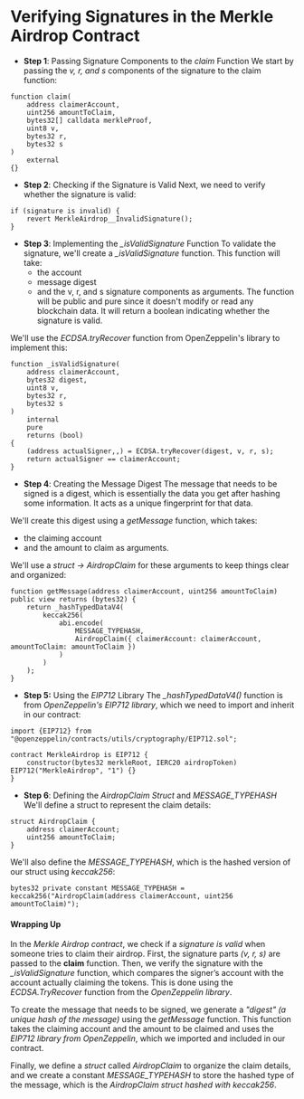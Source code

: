 # Verifying Signatures in the Merkle Airdrop Contract
- **Step 1**: Passing Signature Components to the *claim* Function
We start by passing the *v, r, and s* components of the signature to the claim function:
```solidity
function claim(
    address claimerAccount,
    uint256 amountToClaim,
    bytes32[] calldata merkleProof,
    uint8 v,
    bytes32 r,
    bytes32 s
)
    external
{}
```
- **Step 2**: Checking if the Signature is Valid
Next, we need to verify whether the signature is valid:
```solidity
if (signature is invalid) {
    revert MerkleAirdrop__InvalidSignature();
}
```
- **Step 3**: Implementing the *_isValidSignature* Function
To validate the signature, we'll create a *_isValidSignature* function. This function will take:
  * the account 
  * message digest 
  * and the v, r, and s signature components as arguments. 
The function will be public and pure since it doesn't modify or read any blockchain data. It will return a boolean indicating whether the signature is valid.

We'll use the *ECDSA.tryRecover* function from OpenZeppelin's library to implement this:
```solidity
function _isValidSignature(
    address claimerAccount,
    bytes32 digest,
    uint8 v,
    bytes32 r,
    bytes32 s
)
    internal
    pure
    returns (bool)
{
    (address actualSigner,,) = ECDSA.tryRecover(digest, v, r, s);
    return actualSigner == claimerAccount;
}
```
- **Step 4**: Creating the Message Digest
The message that needs to be signed is a digest, which is essentially the data you get after hashing some information. It acts as a unique fingerprint for that data.

We'll create this digest using a *getMessage* function, which takes:
  * the claiming account 
  * and the amount to claim as arguments. 

We'll use a *struct -> AirdropClaim* for these arguments to keep things clear and organized:
```solidity
function getMessage(address claimerAccount, uint256 amountToClaim) public view returns (bytes32) {
    return _hashTypedDataV4(
        keccak256(
            abi.encode(
                MESSAGE_TYPEHASH,
                AirdropClaim({ claimerAccount: claimerAccount, amountToClaim: amountToClaim })
            )
        )
    );
}
```
- **Step 5:** Using the *EIP712* Library
The *_hashTypedDataV4()* function is from *OpenZeppelin's EIP712 library*, which we need to import and inherit in our contract:
```solidity
import {EIP712} from "@openzeppelin/contracts/utils/cryptography/EIP712.sol";

contract MerkleAirdrop is EIP712 {
    constructor(bytes32 merkleRoot, IERC20 airdropToken) EIP712("MerkleAirdrop", "1") {}
}

```
- **Step 6**: Defining the *AirdropClaim Struct* and *MESSAGE_TYPEHASH*
We'll define a struct to represent the claim details:
```solidity
struct AirdropClaim {
    address claimerAccount;
    uint256 amountToClaim;
}
```
We'll also define the *MESSAGE_TYPEHASH*, which is the hashed version of our struct using *keccak256*:
```solidity
bytes32 private constant MESSAGE_TYPEHASH = keccak256("AirdropClaim(address claimerAccount, uint256 amountToClaim)");
```

#### Wrapping Up
In the *Merkle Airdrop contract*, we check if a *signature is valid* when someone tries to claim their airdrop. First, the signature parts *(v, r, s)* are passed to the **claim** function. Then, we verify the signature with the *_isValidSignature* function, which compares the signer’s account with the account actually claiming the tokens. This is done using the *ECDSA.TryRecover* function from the *OpenZeppelin library*.

To create the message that needs to be signed, we generate a *"digest" (a unique hash of the message)* using the *getMessage* function. This function takes the claiming account and the amount to be claimed and uses the *EIP712 library from OpenZeppelin*, which we imported and included in our contract.

Finally, we define a *struct* called *AirdropClaim* to organize the claim details, and we create a constant *MESSAGE_TYPEHASH* to store the hashed type of the message, which is the *AirdropClaim struct hashed with keccak256*.